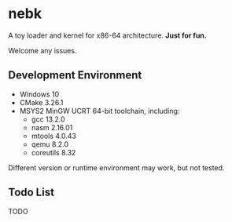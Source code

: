 # nebk
A toy loader and kernel for x86-64 architecture. **Just for fun.**

Welcome any issues.

## Development Environment
  * Windows 10
  * CMake 3.26.1
  * MSYS2 MinGW UCRT 64-bit toolchain, including:
    * gcc 13.2.0
    * nasm 2.16.01
    * mtools 4.0.43
    * qemu 8.2.0 
    * coreutils 8.32

Different version or runtime environment may work, but not tested.

## Todo List
  TODO